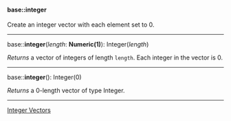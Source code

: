 #### base::integer

Create an integer vector with each element set to 0.

---
base::**integer**(*length*: **Numeric(1)**): Integer(*length*)

*Returns* a vector of integers of length `length`. Each integer in the vector is 0.

---
base::**integer**(): Integer(0)

*Returns* a 0-length vector of type Integer.

---

[Integer Vectors](http://stat.ethz.ch/R-manual/R-devel/library/base/html/integer.html)
